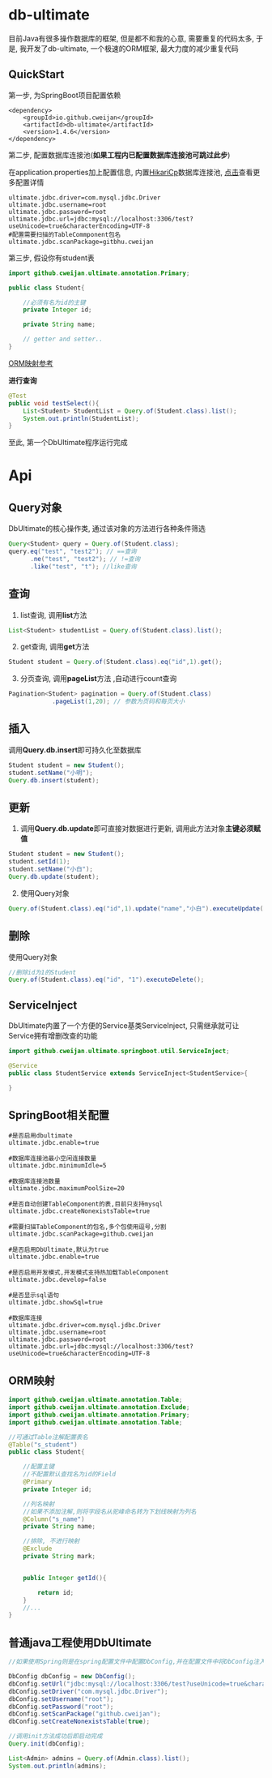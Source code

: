 # db-ultimate
目前Java有很多操作数据库的框架, 但是都不和我的心意, 需要重复的代码太多, 于是, 我开发了db-ultimate, 一个极速的ORM框架, 最大力度的减少重复代码

## QuickStart

第一步, 为SpringBoot项目配置依赖

```
<dependency>
    <groupId>io.github.cweijan</groupId>
    <artifactId>db-ultimate</artifactId>
    <version>1.4.6</version>
</dependency>
```

第二步, 配置数据库连接池(**如果工程内已配置数据库连接池可跳过此步**)

在application.properties加上配置信息, 内置[HikariCp](https://github.com/brettwooldridge/HikariCP)数据库连接池, [点击](#SpringBoot配置详解)查看更多配置详情
``` 
ultimate.jdbc.driver=com.mysql.jdbc.Driver
ultimate.jdbc.username=root
ultimate.jdbc.password=root
ultimate.jdbc.url=jdbc:mysql://localhost:3306/test?useUnicode=true&characterEncoding=UTF-8
#配置需要扫描的TableCommponent包名
ultimate.jdbc.scanPackage=gitbhu.cweijan
```

第三步, 假设你有student表

``` java
import github.cweijan.ultimate.annotation.Primary;

public class Student{

    //必须有名为id的主键
    private Integer id;

    private String name;

    // getter and setter..
}
```

[ORM映射参考](#orm%e6%98%a0%e5%b0%84)

**进行查询**
``` java
@Test
public void testSelect(){
    List<Student> StudentList = Query.of(Student.class).list();
    System.out.println(StudentList);
}
```
至此, 第一个DbUltimate程序运行完成

# Api

## Query对象
DbUltimate的核心操作类, 通过该对象的方法进行各种条件筛选
``` java
Query<Student> query = Query.of(Student.class);
query.eq("test", "test2"); // ==查询
      .ne("test", "test2"); // !=查询
      .like("test", "t"); //like查询
```


## 查询
1. list查询, 调用**list**方法
``` java
List<Student> studentList = Query.of(Student.class).list();
```

2. get查询, 调用**get**方法

``` java
Student student = Query.of(Student.class).eq("id",1).get();
```

3. 分页查询, 调用**pageList**方法 ,自动进行count查询
``` java
Pagination<Student> pagination = Query.of(Student.class)
            .pageList(1,20); // 参数为页码和每页大小
```

## 插入
调用**Query.db.insert**即可持久化至数据库
``` java
Student student = new Student();
student.setName("小明");
Query.db.insert(student);
```

## 更新
1. 调用**Query.db.update**即可直接对数据进行更新, 调用此方法对象**主键必须赋值**
``` java
Student student = new Student();
student.setId(1);
student.setName("小白");
Query.db.update(student);
```
2. 使用Query对象
```java
Query.of(Student.class).eq("id",1).update("name","小白").executeUpdate();
```



## 删除
使用Query对象
``` java
//删除id为1的Student
Query.of(Student.class).eq("id", "1").executeDelete();
```

## ServiceInject

DbUltimate内置了一个方便的Service基类ServiceInject, 只需继承就可让Service拥有增删改查的功能


``` java
import github.cweijan.ultimate.springboot.util.ServiceInject;

@Service
public class StudentService extends ServiceInject<StudentService>{

}
```

## SpringBoot相关配置
```
#是否启用dbultimate
ultimate.jdbc.enable=true

#数据库连接池最小空闲连接数量
ultimate.jdbc.minimumIdle=5

#数据库连接池数量
ultimate.jdbc.maximumPoolSize=20

#是否自动创建TableComponent的表,目前只支持mysql
ultimate.jdbc.createNonexistsTable=true

#需要扫描TableComponent的包名,多个包使用逗号,分割
ultimate.jdbc.scanPackage=github.cweijan

#是否启用DbUltimate,默认为true
ultimate.jdbc.enable=true

#是否启用开发模式,开发模式支持热加载TableComponent
ultimate.jdbc.develop=false

#是否显示sql语句
ultimate.jdbc.showSql=true

#数据库连接
ultimate.jdbc.driver=com.mysql.jdbc.Driver
ultimate.jdbc.username=root
ultimate.jdbc.password=root
ultimate.jdbc.url=jdbc:mysql://localhost:3306/test?useUnicode=true&characterEncoding=UTF-8
```

## ORM映射

``` java
import github.cweijan.ultimate.annotation.Table;
import github.cweijan.ultimate.annotation.Exclude;
import github.cweijan.ultimate.annotation.Primary;
import github.cweijan.ultimate.annotation.Table;

//可通过Table注解配置表名
@Table("s_student")
public class Student{

    //配置主键
    //不配置默认查找名为id的Field
    @Primary
    private Integer id;

    //列名映射
    //如果不添加注解,则将字段名从驼峰命名转为下划线映射为列名
    @Column("s_name")
    private String name;

    //排除, 不进行映射
    @Exclude
    private String mark;


    public Integer getId(){

        return id;
    }
    //...
}
```

## 普通java工程使用DbUltimate
``` java
//如果使用Spring则是在spring配置文件中配置DbConfig,并在配置文件中将DbConfig注入DbUltimate

DbConfig dbConfig = new DbConfig();
dbConfig.setUrl("jdbc:mysql://localhost:3306/test?useUnicode=true&characterEncoding=UTF-8");
dbConfig.setDriver("com.mysql.jdbc.Driver");
dbConfig.setUsername("root");
dbConfig.setPassword("root");
dbConfig.setScanPackage("github.cweijan");
dbConfig.setCreateNonexistsTable(true);

//调用init方法成功后即启动完成
Query.init(dbConfig);

List<Admin> admins = Query.of(Admin.class).list();
System.out.println(admins);

```